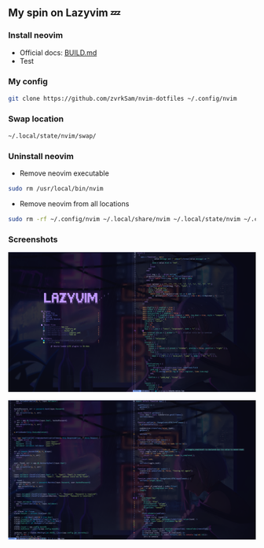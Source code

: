 ## My spin on Lazyvim 💤

### Install neovim

- Official docs: [BUILD.md](https://github.com/neovim/neovim/blob/master/BUILD.md)
- Test

### My config

```bash
git clone https://github.com/zvrkSam/nvim-dotfiles ~/.config/nvim
```

### Swap location

```bash
~/.local/state/nvim/swap/
```

### Uninstall neovim

- Remove neovim executable

```bash
sudo rm /usr/local/bin/nvim
```

- Remove neovim from all locations

```bash
sudo rm -rf ~/.config/nvim ~/.local/share/nvim ~/.local/state/nvim ~/.cache/nvim
```

### Screenshots

![Lazyvim](./images/Lazyvim1.png)

![Lazyvim](./images/Lazyvim2.png)
